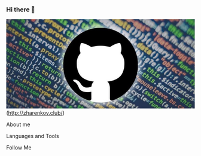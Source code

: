### Hi there 👋

![Header](https://github.com/epic3333/epic3333/blob/main/assets/header.jpg)(http://zharenkov.club/)

About me

Languages and Tools

Follow Me

<!--
**epic3333/epic3333** is a ✨ _special_ ✨ repository because its `README.md` (this file) appears on your GitHub profile.

Here are some ideas to get you started:

- 🔭 I’m currently working on ...
- 🌱 I’m currently learning ...
- 👯 I’m looking to collaborate on ...
- 🤔 I’m looking for help with ...
- 💬 Ask me about ...
- 📫 How to reach me: ...
- 😄 Pronouns: ...
- ⚡ Fun fact: ...

profile image: 400 x 400
header image: 1500 x 500
-->
